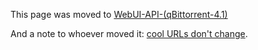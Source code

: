 This page was moved to [WebUI-API-(qBittorrent-4.1)](WebUI-API-(qBittorrent-4.1))

And a note to whoever moved it: [cool URLs don't change](https://www.w3.org/Provider/Style/URI). 
